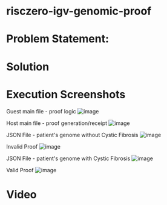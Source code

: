 # risczero-igv-genomic-proof

 
# Problem Statement: 

# Solution 

# Execution Screenshots
Guest main file - proof logic
![image](https://github.com/user-attachments/assets/14728c5d-8b94-419d-9afe-85625553b534)

Host main file - proof generation/receipt
![image](https://github.com/user-attachments/assets/d198a4f4-b74f-4392-b318-1282934eaa45)

JSON File - patient's genome without Cystic Fibrosis 
![image](https://github.com/user-attachments/assets/c6785a08-5e4b-4d1e-a828-f552189081af)

Invalid Proof
![image](https://github.com/user-attachments/assets/cb51a006-a797-42e0-84d9-a2cd4918fb93)

JSON File - patient's genome with Cystic Fibrosis 
![image](https://github.com/user-attachments/assets/dbc81df1-081a-430f-82c7-e46313d07b2e)

Valid Proof
![image](https://github.com/user-attachments/assets/23c6ab2c-189d-4b38-86e8-547d7acc65c9)

# Video 


